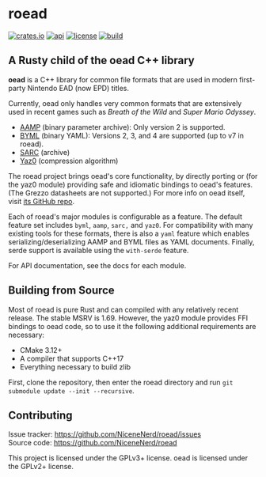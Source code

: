 # roead

[![crates.io](https://img.shields.io/crates/v/roead)](https://crates.io/crates/roead)
[![api](https://img.shields.io/badge/api-rustdoc-558b2f)](https://nicenenerd.github.io/roead/roead/)
[![license](https://img.shields.io/badge/license-GPL-blue)](https://spdx.org/licenses/GPL-3.0-or-later.html)
[![build](https://img.shields.io/github/actions/workflow/status/NiceneNerd/roead/test.yml)](https://github.com/NiceneNerd/roead/actions/workflows/test.yml)

## A Rusty child of the oead C++ library
**oead** is a C++ library for common file formats that are used in modern
first-party Nintendo EAD (now EPD) titles.

Currently, oead only handles very common formats that are extensively used
in recent games such as *Breath of the Wild* and *Super Mario Odyssey*.

* [AAMP](https://zeldamods.org/wiki/AAMP) (binary parameter archive): Only version 2 is supported.
* [BYML](https://zeldamods.org/wiki/BYML) (binary YAML): Versions 2, 3, and 4
  are supported (up to v7 in roead).
* [SARC](https://zeldamods.org/wiki/SARC) (archive)
* [Yaz0](https://zeldamods.org/wiki/Yaz0) (compression algorithm)

The roead project brings oead's core functionality, by directly porting or
(for the yaz0 module) providing safe and idiomatic bindings to oead's features.
(The Grezzo datasheets are not supported.) For more info on oead itself, visit
[its GitHub repo](https://github.com/zeldamods/oead/).

Each of roead's major modules is configurable as a feature. The default feature
set includes `byml`, `aamp`, `sarc,` and `yaz0`. For compatibility with many 
existing tools for these formats, there is also a `yaml` feature which enables
serializing/deserializing AAMP and BYML files as YAML documents. Finally, serde
support is available using the `with-serde` feature.

For API documentation, see the docs for each module.

## Building from Source

Most of roead is pure Rust and can compiled with any relatively recent release.
The stable MSRV is 1.69. However, the yaz0 module provides FFI bindings to oead
code, so to use it the following additional requirements are necessary:

- CMake 3.12+
- A compiler that supports C++17
- Everything necessary to build zlib

First, clone the repository, then enter the roead directory and run
`git submodule update --init --recursive`. 

## Contributing

Issue tracker: https://github.com/NiceneNerd/roead/issues  
Source code: https://github.com/NiceneNerd/roead

This project is licensed under the GPLv3+ license. oead is licensed under the GPLv2+ license.
